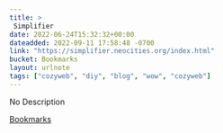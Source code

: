 ```yaml
---
title: > 
 Simplifier
date: 2022-06-24T15:32:32+00:00
dateadded: 2022-09-11 17:58:48 -0700
link: "https://simplifier.neocities.org/index.html"
bucket: Bookmarks
layout: urlnote
tags: ["cozyweb", "diy", "blog", "wow", "cozyweb"]
--- 
```

No Description
 <!-- end excerpt --> 
<div class='bucket'><a class='internal-link' href='/buckets/bookmarks'>Bookmarks</a></div> 

